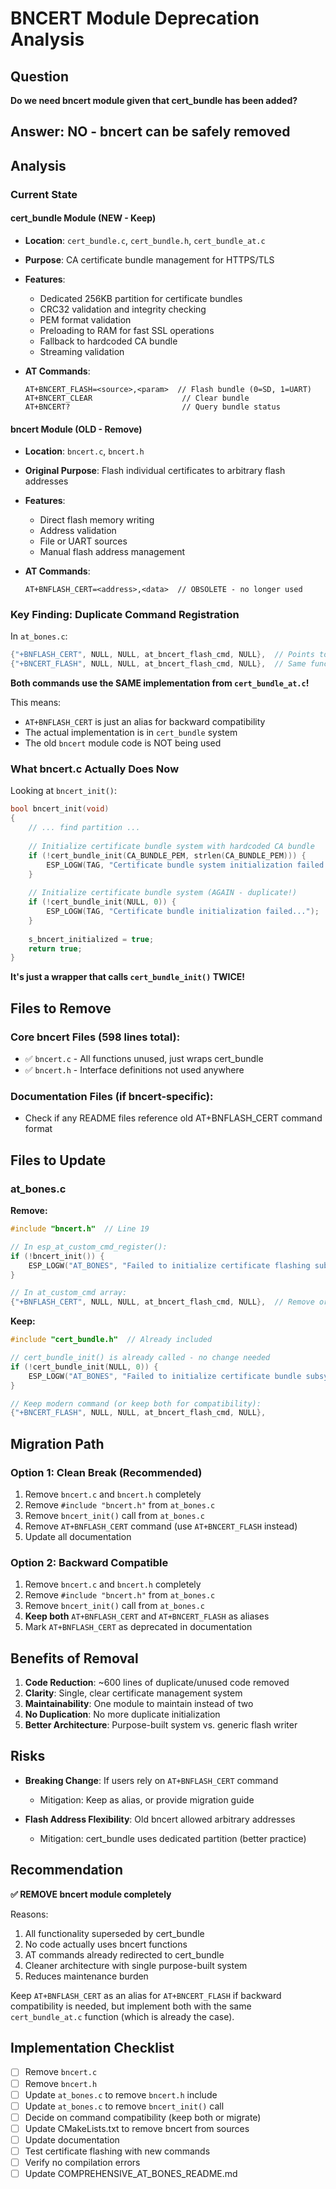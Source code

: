 # BNCERT Module Deprecation Analysis

## Question
**Do we need bncert module given that cert_bundle has been added?**

## Answer: NO - bncert can be safely removed

## Analysis

### Current State

#### cert_bundle Module (NEW - Keep)
- **Location**: `cert_bundle.c`, `cert_bundle.h`, `cert_bundle_at.c`
- **Purpose**: CA certificate bundle management for HTTPS/TLS
- **Features**:
  - Dedicated 256KB partition for certificate bundles
  - CRC32 validation and integrity checking
  - PEM format validation
  - Preloading to RAM for fast SSL operations
  - Fallback to hardcoded CA bundle
  - Streaming validation

- **AT Commands**:
  ```
  AT+BNCERT_FLASH=<source>,<param>  // Flash bundle (0=SD, 1=UART)
  AT+BNCERT_CLEAR                    // Clear bundle
  AT+BNCERT?                         // Query bundle status
  ```

#### bncert Module (OLD - Remove)
- **Location**: `bncert.c`, `bncert.h`
- **Original Purpose**: Flash individual certificates to arbitrary flash addresses
- **Features**:
  - Direct flash memory writing
  - Address validation
  - File or UART sources
  - Manual flash address management

- **AT Commands**:
  ```
  AT+BNFLASH_CERT=<address>,<data>  // OBSOLETE - no longer used
  ```

### Key Finding: Duplicate Command Registration

In `at_bones.c`:
```c
{"+BNFLASH_CERT", NULL, NULL, at_bncert_flash_cmd, NULL},  // Points to cert_bundle_at.c!
{"+BNCERT_FLASH", NULL, NULL, at_bncert_flash_cmd, NULL},  // Same function
```

**Both commands use the SAME implementation from `cert_bundle_at.c`!**

This means:
- `AT+BNFLASH_CERT` is just an alias for backward compatibility
- The actual implementation is in `cert_bundle` system
- The old `bncert` module code is NOT being used

### What bncert.c Actually Does Now

Looking at `bncert_init()`:
```c
bool bncert_init(void)
{
    // ... find partition ...
    
    // Initialize certificate bundle system with hardcoded CA bundle
    if (!cert_bundle_init(CA_BUNDLE_PEM, strlen(CA_BUNDLE_PEM))) {
        ESP_LOGW(TAG, "Certificate bundle system initialization failed...");
    }
    
    // Initialize certificate bundle system (AGAIN - duplicate!)
    if (!cert_bundle_init(NULL, 0)) {
        ESP_LOGW(TAG, "Certificate bundle initialization failed...");
    }
    
    s_bncert_initialized = true;
    return true;
}
```

**It's just a wrapper that calls `cert_bundle_init()` TWICE!**

## Files to Remove

### Core bncert Files (598 lines total):
- ✅ `bncert.c` - All functions unused, just wraps cert_bundle
- ✅ `bncert.h` - Interface definitions not used anywhere

### Documentation Files (if bncert-specific):
- Check if any README files reference old AT+BNFLASH_CERT command format

## Files to Update

### at_bones.c
**Remove:**
```c
#include "bncert.h"  // Line 19

// In esp_at_custom_cmd_register():
if (!bncert_init()) {
    ESP_LOGW("AT_BONES", "Failed to initialize certificate flashing subsystem");
}

// In at_custom_cmd array:
{"+BNFLASH_CERT", NULL, NULL, at_bncert_flash_cmd, NULL},  // Remove or keep as alias
```

**Keep:**
```c
#include "cert_bundle.h"  // Already included

// cert_bundle_init() is already called - no change needed
if (!cert_bundle_init(NULL, 0)) {
    ESP_LOGW("AT_BONES", "Failed to initialize certificate bundle subsystem");
}

// Keep modern command (or keep both for compatibility):
{"+BNCERT_FLASH", NULL, NULL, at_bncert_flash_cmd, NULL},
```

## Migration Path

### Option 1: Clean Break (Recommended)
1. Remove `bncert.c` and `bncert.h` completely
2. Remove `#include "bncert.h"` from `at_bones.c`
3. Remove `bncert_init()` call from `at_bones.c`
4. Remove `AT+BNFLASH_CERT` command (use `AT+BNCERT_FLASH` instead)
5. Update all documentation

### Option 2: Backward Compatible
1. Remove `bncert.c` and `bncert.h` completely
2. Remove `#include "bncert.h"` from `at_bones.c`
3. Remove `bncert_init()` call from `at_bones.c`
4. **Keep both** `AT+BNFLASH_CERT` and `AT+BNCERT_FLASH` as aliases
5. Mark `AT+BNFLASH_CERT` as deprecated in documentation

## Benefits of Removal

1. **Code Reduction**: ~600 lines of duplicate/unused code removed
2. **Clarity**: Single, clear certificate management system
3. **Maintainability**: One module to maintain instead of two
4. **No Duplication**: No more duplicate initialization
5. **Better Architecture**: Purpose-built system vs. generic flash writer

## Risks

- **Breaking Change**: If users rely on `AT+BNFLASH_CERT` command
  - Mitigation: Keep as alias, or provide migration guide
  
- **Flash Address Flexibility**: Old bncert allowed arbitrary addresses
  - Mitigation: cert_bundle uses dedicated partition (better practice)

## Recommendation

**✅ REMOVE bncert module completely**

Reasons:
1. All functionality superseded by cert_bundle
2. No code actually uses bncert functions
3. AT commands already redirected to cert_bundle
4. Cleaner architecture with single purpose-built system
5. Reduces maintenance burden

Keep `AT+BNFLASH_CERT` as an alias for `AT+BNCERT_FLASH` if backward compatibility is needed, but implement both with the same `cert_bundle_at.c` function (which is already the case).

## Implementation Checklist

- [ ] Remove `bncert.c`
- [ ] Remove `bncert.h`
- [ ] Update `at_bones.c` to remove `bncert.h` include
- [ ] Update `at_bones.c` to remove `bncert_init()` call
- [ ] Decide on command compatibility (keep both or migrate)
- [ ] Update CMakeLists.txt to remove bncert from sources
- [ ] Update documentation
- [ ] Test certificate flashing with new commands
- [ ] Verify no compilation errors
- [ ] Update COMPREHENSIVE_AT_BONES_README.md
